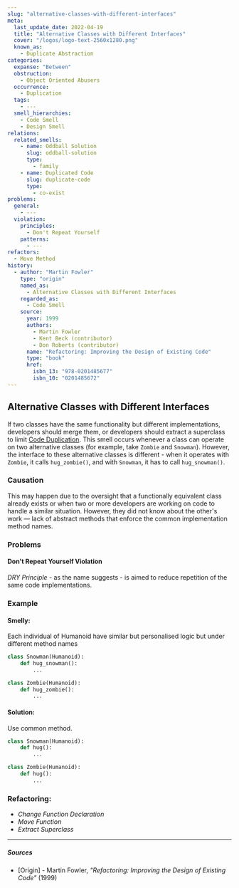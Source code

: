 ```yaml
---
slug: "alternative-classes-with-different-interfaces"
meta:
  last_update_date: 2022-04-19
  title: "Alternative Classes with Different Interfaces"
  cover: "/logos/logo-text-2560x1280.png"
  known_as:
    - Duplicate Abstraction
categories:
  expanse: "Between"
  obstruction:
    - Object Oriented Abusers
  occurrence:
    - Duplication
  tags:
    - ---
  smell_hierarchies:
    - Code Smell
    - Design Smell
relations:
  related_smells:
    - name: Oddball Solution
      slug: oddball-solution
      type:
        - family
    - name: Duplicated Code
      slug: duplicate-code
      type:
        - co-exist
problems:
  general:
    - ---
  violation:
    principles:
      - Don't Repeat Yourself
    patterns:
      - ---
refactors:
  - Move Method
history:
  - author: "Martin Fowler"
    type: "origin"
    named_as:
      - Alternative Classes with Different Interfaces
    regarded_as:
      - Code Smell
    source:
      year: 1999
      authors:
        - Martin Fowler
        - Kent Beck (contributor)
        - Don Roberts (contributor)
      name: "Refactoring: Improving the Design of Existing Code"
      type: "book"
      href:
        isbn_13: "978-0201485677"
        isbn_10: "0201485672"
---
```


## Alternative Classes with Different Interfaces

If two classes have the same functionality but different implementations, developers should merge them, or developers should extract a superclass to limit [Code Duplication](./duplicated-code.md). This smell occurs whenever a class can operate on two alternative classes (for example, take `Zombie` and `Snowman`). However, the interface to these alternative classes is different - when it operates with `Zombie`, it calls `hug_zombie()`, and with `Snowman`, it has to call `hug_snowman()`.

### Causation

This may happen due to the oversight that a functionally equivalent class already exists or when two or more developers are working on code to handle a similar situation. However, they did not know about the other's work — lack of abstract methods that enforce the common implementation method names.

### Problems

#### **Don't Repeat Yourself Violation**

_DRY Principle_ - as the name suggests - is aimed to reduce repetition of the same code implementations.

### Example

<div class="example-block">

#### Smelly:

Each individual of Humanoid have similar but personalised logic but under different method names

```py
class Snowman(Humanoid):
    def hug_snowman():
        ...

class Zombie(Humanoid):
    def hug_zombie():
        ...
```

#### Solution:

Use common method.

```py
class Snowman(Humanoid):
    def hug():
        ...

class Zombie(Humanoid):
    def hug():
        ...
```

</div>

### Refactoring:

- _Change Function Declaration_
- _Move Function_
- _Extract Superclass_

---

##### Sources

- [Origin] - Martin Fowler, _"Refactoring: Improving the Design of Existing Code"_ (1999)
